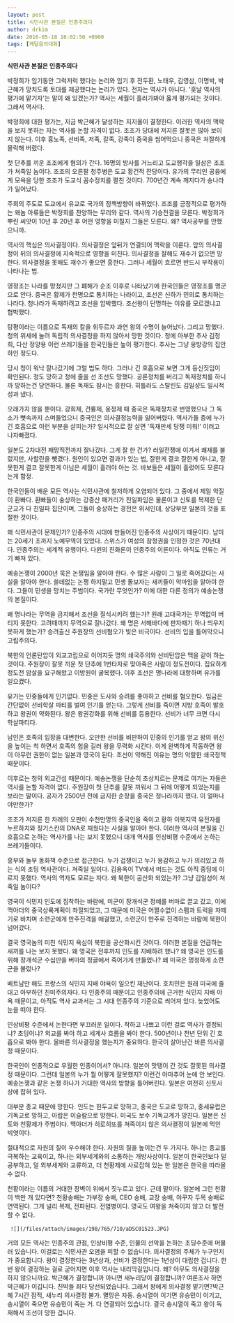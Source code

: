 ```yaml
---
layout: post
title: 식민사관 본질은 인종주의다
author: drkim
date: 2016-05-18 16:02:50 +0900
tags: [깨달음의대화]
---
```

**식민사관 본질은 인종주의다**

  


박정희가 임기동안 그럭저럭 했다는 논리와 임기 후 전두환, 노태우, 김영삼, 이명박, 박근혜가 망치도록 토대를 제공했다는 논리가 있다. 전자는 역사가 아니다. '훗날 역사의 평가에 맡기자'는 말이 왜 있겠는가? 역사는 세월이 흘러가봐야 옳게 평가되는 것이다. 그래서 역사다. 

  


박정희에 대한 평가는, 지금 박근혜가 달성하는 지지율이 결정한다. 이러한 역사의 맥락을 보지 못하는 자는 역사를 논할 자격이 없다. 조조가 당대에 저지른 잘못은 많아 보이지 않는다. 이후 흉노족, 선비족, 저족, 갈족, 강족이 중국을 씹어먹으니 중국은 처절하게 몰락해 버렸다. 

  


첫 단추를 끼운 조조에게 혐의가 간다. 16명의 방사를 거느리고 도교행각을 일삼은 조조가 쳐죽일 놈이다. 조조의 오른팔 청주병은 도교 황건적 잔당이다. 유가의 무리인 공융에게 모욕을 당한 조조가 도교식 꼼수정치를 펼친 것이다. 700년간 계속 깨지다가 송나라가 일어났다. 

  


주희의 주도로 도교에서 유교로 국가의 정책방향이 바뀌었다. 조조를 긍정적으로 평가하는 왜놈 아류들은 박정희를 찬양하는 무리와 같다. 역사의 기승전결을 모른다. 박정희가 뿌린 씨앗이 10년 후 20년 후 어떤 영향을 미칠지 그들은 모른다. 왜? 역사공부를 안했으니까. 

  


역사의 핵심은 의사결정이다. 의사결정은 앞뒤가 연결되어 맥락을 이룬다. 앞의 의사결정이 뒤의 의사결정에 지속적으로 영향을 미친다. 의사결정을 잘해도 재수가 없으면 망한다. 의사결정을 못해도 재수가 좋으면 흥한다. 그러나 세월이 흐르면 반드시 부작용이 나타나는 법. 

  


영정조는 나라를 망쳤지만 그 폐해가 순조 이후로 나타났기에 한국인들은 영정조를 명군으로 안다. 중국은 황제가 천명으로 통치하는 나라이고, 조선은 신하가 민의로 통치하는 나라다. 청나라가 독재하려고 조선을 압박했다. 조선왕이 단명하는 이유를 모르겠냐고 협박했다. 

  


탕평이라는 이름으로 독재의 칼을 휘두르자 과연 왕의 수명이 늘어났다. 그리고 망했다. 청의 위세에 눌려 독립적 의사결정을 하지 않아서 망한 것이다. 청에 아부한 추사 김정희, 다산 정양용 이런 쓰레기들을 한국인들은 높이 평가한다. 추사는 그냥 옹방강의 집안 하인 정도다. 

  


당시 청이 워낙 잘나갔기에 그럴 법도 하다. 그러나 긴 호흡으로 보면 그게 등신짓임이 확인된다. 청도 망하고 청에 줄을 선 조선도 망했다. 공론정치를 버리고 독재정치를 하니까 망하는건 당연하다. 물론 독재도 잠시는 흥한다. 히틀러도 스탈린도 김일성도 일시적 성과 냈다. 

  


오래가지 않을 뿐이다. 강희제, 건륭제, 옹정제 때 중국은 독재정치로 번영했으나 그 독소가 뼛속까지 스며들었으니 중국인은 의사결정능력을 잃어버렸다. 역사가들 중에 누가 긴 호흡으로 이런 부분을 살피는가? 일시적으로 잘 살면 '독재만세 당쟁 미워!' 이러고 나자빠졌다. 

  


일본도 2차대전 패망직전까지 잘나갔다. 그게 잘 한 건가? 러일전쟁에 이겨서 쾌재를 불렀지만, 사할린을 뺏겼다. 원인이 있으면 결과가 있는 법, 잘한게 결코 잘한게 아니고, 잘못한게 결코 잘못한게 아님은 세월이 흘러야 아는 것. 바보들은 세월이 흘렀어도 모른다는게 함정. 

  


한국인들이 배운 모든 역사는 식민사관에 철저하게 오염되어 있다. 그 중에서 제일 악질이 환빠다. 환빠들이 숭상하는 강증산 패거리가 친일파임은 물론이고 신토를 복제한 단군교가 다 친일파 집단이며, 그들이 숭상하는 경전은 위서인데, 상당부분 일본의 것을 표절한 것이다. 

  


왜 식민사관이 문제인가? 인종주의 시대에 만들어진 인종주의 사상이기 때문이다. 남미는 20세기 초까지 노예무역이 있었다. 스위스가 여성의 참정권을 인정한 것은 70년대다. 인종주의는 세계적 유행이다. 다윈의 진화론이 인종주의 이론이다. 아직도 인류는 거기 빠져 있다. 

  


예송논쟁이 2000년 묵은 논쟁임을 알아야 한다. 수 많은 사람이 그 일로 죽어갔다는 사실을 알아야 한다. 쓸데없는 논쟁 하지말고 민생 돌보자는 새끼들이 악마임을 알아야 한다. 그들이 민생을 망치는 주범이다. 국가란 무엇인가? 이에 대한 다른 정의가 예송논쟁의 본질이다. 

  


왜 명나라는 무역을 금지해서 조선을 질식시키려 했는가? 원래 고대국가는 무역없이 버티지 못한다. 고려때까지 무역으로 잘나갔다. 왜 명은 서해바다에 판자때기 하나 띄우지 못하게 했는가? 승려출신 주원장의 선비혐오가 빚은 비극이다. 선비의 입을 틀어막으니 고립주의다. 

  


북한의 언론탄압이 외교고립으로 이어지듯 명의 쇄국주의와 선비탄압은 맥을 같이 하는 것이다. 주원장이 잘못 끼운 첫 단추에 1번타자로 맞아죽은 사람이 정도전이다. 집요하게 정도전 암살을 요구해왔고 이방원이 굴복했다. 이후 조선은 명나라에 대항하며 유가를 일으켰다. 

  


유가는 민중들에게 인기없다. 민중은 도사와 승려를 좋아하고 선비를 혐오한다. 임금은 간단없이 선비학살 파티를 벌여 인기를 얻는다. 그렇게 선비를 죽이면 지방 호족이 발호하고 왕권이 약화된다. 왕은 왕권강화를 위해 선비를 등용한다. 선비가 너무 크면 다시 학살파티다. 

  


남인은 호족의 입장을 대변한다. 오만한 선비를 비판하여 민중의 인기를 얻고 왕의 위신을 높이는 척 하면서 호족의 힘을 길러 왕을 무력화 시킨다. 이게 완벽하게 작동하면 왕이 아무런 권한이 없는 일본과 영국이 된다. 조선이 약해진 이유는 명의 악랄한 쇄국정책 때문이다. 

  


이후로는 청의 외교간섭 때문이다. 예송논쟁을 단순히 초상치르는 문제로 여기는 자들은 역사를 논할 자격이 없다. 주원장이 첫 단추를 잘못 끼워서 그 뒤에 어떻게 되었는지를 보라는 말이다. 공자가 2500년 전에 금지한 순장을 중국은 청나라까지 했다. 이 얼마나 야만한가? 

  


조조가 저지른 한 차례의 오판이 수천만명의 중국인을 죽이고 황하 이북지역 유전자를 누르하치와 징기스칸의 DNA로 채웠다는 사실을 알아야 한다. 이러한 역사의 본질을 긴 호흡으로 논하는 역사가를 나는 보지 못했으니 대개 역사를 인상비평 수준에서 논하는 쓰레기들이다. 

  


흥부와 놀부 동화책 수준으로 접근한다. 누가 겁쟁이고 누가 용감하고 누가 의리있고 하는 식의 초딩 역사관이다. 쳐죽일 일이다. 김용옥이 TV에서 떠드는 것도 아직 중딩에 이르지 못했다. 역사의 역자도 모르는 자다. 왜 북한이 공산화 되었는가? 그냥 김일성이 쳐죽일 놈이다? 

  


영국이 식민지 인도에 집착하는 바람에, 미군이 장개석군 정예를 버마로 끌고 갔고, 이에 맥아더의 중국상륙계획이 좌절되었고, 그 때문에 미국은 어쩔수없이 스팸과 트럭을 차떼기로 바치며 소련군에게 만주진격을 애걸했고, 소련군이 만주로 진격하는 바람에 북한이 넘어갔다. 

  


결국 영국놈의 미친 식민지 욕심이 북한을 공산화시킨 것이다. 이러한 본질을 언급하는 새끼를 나는 보지 못했다. 왜 영국은 전후까지 인도를 지배하려 했나? 왜 영국은 인도를 위해 장개석군 수십만을 버마의 정글에서 죽어가게 만들었나? 왜 미국은 멍청하게 소련군을 불렀나? 

  


베트남만 해도 프랑스의 식민지 지배 야욕이 일으킨 재난이다. 호치민은 원래 미국에 줄대고 아부하던 친미주의자다. 다 인종주의 때문이고 인종주의에 근거한 식민지 지배 야욕 때문이고, 아직도 역사 교과서는 그 시대 인종주의 기준으로 씌어져 있다. 늦었어도 눈을 떠야 한다. 

  


인상비평 수준에서 논한다면 부끄러운 일이다. 착하고 나쁘고 이런 걸로 역사가 결정되냐? 초딩이냐? 외교를 봐야 하고 세계사 흐름을 봐야 한다. 500년이나 천년 단위 긴 호흡으로 봐야 한다. 올바른 의사결정을 했는지가 중요하다. 한국이 살아난건 바른 의사결정 때문이다. 

  


한국인이 인종적으로 우월한 인종이어서? 아니다. 일본이 맛탱이 간 것도 잘못된 의사결정 때문이다. 그런데 일본의 누가 뭘 어떻게 잘못했지? 이런건 아마추어 눈에 안 보인다. 예송논쟁과 같은 논쟁 하나가 거대한 역사의 방향을 틀어버린다. 일본은 여전히 신토사상에 잡혀 있다. 

  


대부분 종교 때문에 망한다. 인도는 힌두교로 망하고, 중국은 도교로 망하고, 중세유럽은 기독교로 망하고, 아랍은 이슬람으로 망한다. 미국도 보수 기독교계가 망친다. 일본은 신토와 천황제가 주범이다. 맥아더가 히로히또를 쳐죽이지 않은 의사결정이 일본에 먹인 빅엿이다. 

  


절대적으로 자원의 질이 우수해야 한다. 자원의 질을 높이는건 두 가지다. 하나는 종교를 극복하는 교육이고, 하나는 외부세계와의 소통하는 개방사상이다. 일본이 한국인보다 덜 공부하고, 덜 외부세계와 교류하고, 더 천황제에 사로잡혀 있는 한 일본은 한국을 따라올 수 없다. 

  


천황이라는 이름의 거대한 장벽이 위에서 짓누르고 있다. 근데 말이다. 일본에 그런 천황이 백만 개 있다면? 천황숭배는 가부장 숭배, CEO 숭배, 교장 숭배, 야꾸자 두목 숭배로 연역된다. 그게 널리 복제, 전파된다. 전염병이다. 영국도 여왕을 쳐죽이지 않고 더 발전할 수 없다. 

  


  



 



     ![](/files/attach/images/198/765/710/aDSC01523.JPG) 

  


거의 모든 역사는 인종주의 관점, 인상비평 수준, 인물의 선악을 논하는 초딩수준에 머물러 있습니다. 이걸로는 식민사관 오염을 피할 수 없습니다. 의사결정의 주체가 누구인지가 중요합니다. 왕이 결정한다는 3년상과, 선비가 결정한다는 1년상이 대립한 겁니다. 한 번 왕이 결정하는 걸로 굳어지면 이후 역사는 내리막길입니다. 왜? 아무도 의사결정을 하지 않으니까요. 박근혜가 결정합니까 아니면 새누리당이 결정합니까? 여론조사 하면 박근혜가 이깁니다. 친박들 죄다 당선되었습니다. 그래서 왕에게 의사결정 맡기면?박근혜 7시간 잠적, 새누리 의사결정 불가. 멸망은 자동. 송시열이 이기면 유승민이 이기고, 송시열이 죽으면 유승민이 죽는 거. 다 연결되어 있습니다. 결국 송시열이 죽고 왕이 독재해서 조선이 망한 겁니다.